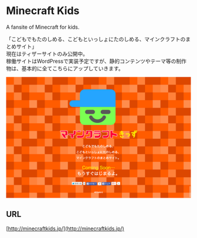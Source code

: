 # Minecraft Kids

A fansite of Minecraft for kids.

「こどもでもたのしめる、こどもといっしょにたのしめる、マインクラフトのまとめサイト」  
現在はティザーサイトのみ公開中。  
稼働サイトはWordPressで実装予定ですが、静的コンテンツやテーマ等の制作物は、基本的に全てこちらにアップしていきます。

![](screenshots/teaser.png)

## URL

[http://minecraftkids.jp/](http://minecraftkids.jp/)
